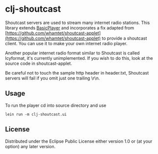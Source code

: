 # clj-shoutcast

Shoutcast servers are used to stream many internet radio stations.  This library extends [BasicPlayer](https://github.com/whamtet/BasicPlayer) and incorporates a fix adapted from [https://github.com/whamtet/shoutcast-applet](https://github.com/whamtet/shoutcast-applet) to provide a shoutcast client.  You can use it to make your own internet radio player.

Another popular internet radio format similar to Shoutcast is called Icyformat, it's currently unimplemented.  If you wish to do this, look at the source code in shoutcast-applet.

Be careful not to touch the sample http header in header.txt, Shoutcast servers will fail if you omit just one trailing \r\n.

## Usage

To run the player cd into source directory and use

`lein run -m clj-shoutcast.ui`

## License

Distributed under the Eclipse Public License either version 1.0 or (at
your option) any later version.
